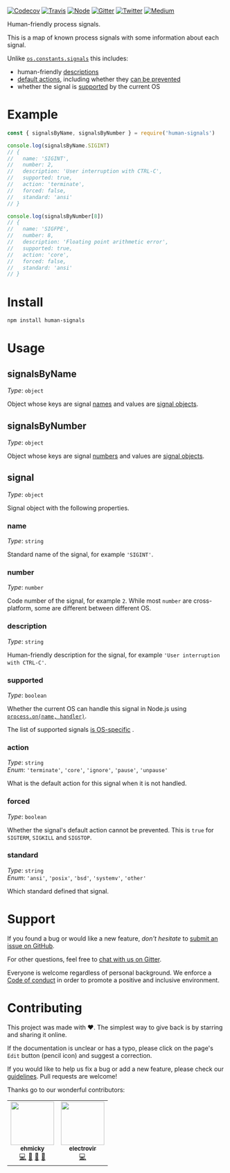 [![Codecov](https://img.shields.io/codecov/c/github/ehmicky/human-signals.svg?label=tested&logo=codecov)](https://codecov.io/gh/ehmicky/human-signals)
[![Travis](https://img.shields.io/badge/cross-platform-4cc61e.svg?logo=travis)](https://travis-ci.org/ehmicky/human-signals)
[![Node](https://img.shields.io/node/v/human-signals.svg?logo=node.js)](https://www.npmjs.com/package/human-signals)
[![Gitter](https://img.shields.io/gitter/room/ehmicky/human-signals.svg?logo=gitter)](https://gitter.im/ehmicky/human-signals)
[![Twitter](https://img.shields.io/badge/%E2%80%8B-twitter-4cc61e.svg?logo=twitter)](https://twitter.com/intent/follow?screen_name=ehmicky)
[![Medium](https://img.shields.io/badge/%E2%80%8B-medium-4cc61e.svg?logo=medium)](https://medium.com/@ehmicky)

Human-friendly process signals.

This is a map of known process signals with some information about each signal.

Unlike
[`os.constants.signals`](https://nodejs.org/api/os.html#os_signal_constants)
this includes:

- human-friendly [descriptions](#description)
- [default actions](#action), including whether they [can be prevented](#forced)
- whether the signal is [supported](#supported) by the current OS

# Example

```js
const { signalsByName, signalsByNumber } = require('human-signals')

console.log(signalsByName.SIGINT)
// {
//   name: 'SIGINT',
//   number: 2,
//   description: 'User interruption with CTRL-C',
//   supported: true,
//   action: 'terminate',
//   forced: false,
//   standard: 'ansi'
// }

console.log(signalsByNumber[8])
// {
//   name: 'SIGFPE',
//   number: 8,
//   description: 'Floating point arithmetic error',
//   supported: true,
//   action: 'core',
//   forced: false,
//   standard: 'ansi'
// }
```

# Install

```bash
npm install human-signals
```

# Usage

## signalsByName

_Type_: `object`

Object whose keys are signal [names](#name) and values are
[signal objects](#signal).

## signalsByNumber

_Type_: `object`

Object whose keys are signal [numbers](#number) and values are
[signal objects](#signal).

## signal

_Type_: `object`

Signal object with the following properties.

### name

_Type_: `string`

Standard name of the signal, for example `'SIGINT'`.

### number

_Type_: `number`

Code number of the signal, for example `2`. While most `number` are
cross-platform, some are different between different OS.

### description

_Type_: `string`

Human-friendly description for the signal, for example
`'User interruption with CTRL-C'`.

### supported

_Type_: `boolean`

Whether the current OS can handle this signal in Node.js using
[`process.on(name, handler)`](https://nodejs.org/api/process.html#process_signal_events).

The list of supported signals
[is OS-specific](https://github.com/ehmicky/cross-platform-node-guide/blob/master/docs/6_networking_ipc/signals.md#cross-platform-signals)
.

### action

_Type_: `string`\
_Enum_: `'terminate'`, `'core'`, `'ignore'`, `'pause'`, `'unpause'`

What is the default action for this signal when it is not handled.

### forced

_Type_: `boolean`

Whether the signal's default action cannot be prevented. This is `true` for
`SIGTERM`, `SIGKILL` and `SIGSTOP`.

### standard

_Type_: `string`\
_Enum_: `'ansi'`, `'posix'`, `'bsd'`, `'systemv'`, `'other'`

Which standard defined that signal.

# Support

If you found a bug or would like a new feature, _don't hesitate_ to
[submit an issue on GitHub](../../issues).

For other questions, feel free to
[chat with us on Gitter](https://gitter.im/ehmicky/human-signals).

Everyone is welcome regardless of personal background. We enforce a
[Code of conduct](CODE_OF_CONDUCT.md) in order to promote a positive and
inclusive environment.

# Contributing

This project was made with ❤️. The simplest way to give back is by starring and
sharing it online.

If the documentation is unclear or has a typo, please click on the page's `Edit`
button (pencil icon) and suggest a correction.

If you would like to help us fix a bug or add a new feature, please check our
[guidelines](CONTRIBUTING.md). Pull requests are welcome!

Thanks go to our wonderful contributors:

<!-- ALL-CONTRIBUTORS-LIST:START -->
<!-- prettier-ignore-start -->
<!-- markdownlint-disable -->
<table>
  <tr>
    <td align="center"><a href="https://twitter.com/ehmicky"><img src="https://avatars2.githubusercontent.com/u/8136211?v=4" width="100px;" alt=""/><br /><sub><b>ehmicky</b></sub></a><br /><a href="https://github.com/ehmicky/human-signals/commits?author=ehmicky" title="Code">💻</a> <a href="#design-ehmicky" title="Design">🎨</a> <a href="#ideas-ehmicky" title="Ideas, Planning, & Feedback">🤔</a> <a href="https://github.com/ehmicky/human-signals/commits?author=ehmicky" title="Documentation">📖</a></td>
    <td align="center"><a href="http://www.electrovir.com"><img src="https://avatars0.githubusercontent.com/u/1205860?v=4" width="100px;" alt=""/><br /><sub><b>electrovir</b></sub></a><br /><a href="https://github.com/ehmicky/human-signals/commits?author=electrovir" title="Code">💻</a></td>
  </tr>
</table>

<!-- markdownlint-enable -->
<!-- prettier-ignore-end -->

<!-- ALL-CONTRIBUTORS-LIST:END -->
